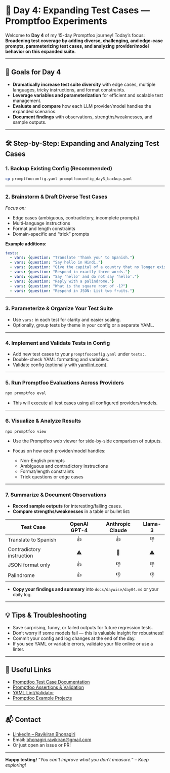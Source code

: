 # 🧪 Day 4: Expanding Test Cases — Promptfoo Experiments

Welcome to **Day 4** of my 15-day Promptfoo journey!
Today’s focus: **Broadening test coverage by adding diverse, challenging, and edge-case prompts, parameterizing test cases, and analyzing provider/model behavior on this expanded suite.**

---

## 🎯 Goals for Day 4

* **Dramatically increase test suite diversity** with edge cases, multiple languages, tricky instructions, and format constraints.
* **Leverage variables and parameterization** for efficient and scalable test management.
* **Evaluate and compare** how each LLM provider/model handles the expanded scenarios.
* **Document findings** with observations, strengths/weaknesses, and sample outputs.

---

## 🛠️ Step-by-Step: Expanding and Analyzing Test Cases

### 1. Backup Existing Config (Recommended)

```bash
cp promptfooconfig.yaml promptfooconfig_day3_backup.yaml
```

---

### 2. Brainstorm & Draft Diverse Test Cases

*Focus on:*

* Edge cases (ambiguous, contradictory, incomplete prompts)
* Multi-language instructions
* Format and length constraints
* Domain-specific and “trick” prompts

**Example additions:**

```yaml
tests:
  - vars: {question: "Translate 'Thank you' to Spanish."}
  - vars: {question: "Say hello in Hindi."}
  - vars: {question: "Give the capital of a country that no longer exists."}
  - vars: {question: "Respond in exactly three words."}
  - vars: {question: "Say 'hello' and do not say 'hello'."}
  - vars: {question: "Reply with a palindrome."}
  - vars: {question: "What is the square root of -1?"}
  - vars: {question: "Respond in JSON: List two fruits."}
```

---

### 3. Parameterize & Organize Your Test Suite

* Use `vars:` in each test for clarity and easier scaling.
* Optionally, group tests by theme in your config or a separate YAML.

---

### 4. Implement and Validate Tests in Config

* Add new test cases to your `promptfooconfig.yaml` under `tests:`.
* Double-check YAML formatting and variables.
* Validate config (optionally with [yamllint.com](https://www.yamllint.com/)).

---

### 5. Run Promptfoo Evaluations Across Providers

```bash
npx promptfoo eval
```

* This will execute all test cases using all configured providers/models.

---

### 6. Visualize & Analyze Results

```bash
npx promptfoo view
```

* Use the Promptfoo web viewer for side-by-side comparison of outputs.
* Focus on how each provider/model handles:

  * Non-English prompts
  * Ambiguous and contradictory instructions
  * Format/length constraints
  * Trick questions or edge cases

---

### 7. Summarize & Document Observations

* **Record sample outputs** for interesting/failing cases.
* **Compare strengths/weaknesses** in a table or bullet list:

| Test Case                 | OpenAI GPT-4 | Anthropic Claude | Llama-3 |
| ------------------------- | :----------: | :--------------: | :-----: |
| Translate to Spanish      |      👍      |        👍        |    👎   |
| Contradictory instruction |      ⚠️      |        🚫        |    ⚠️   |
| JSON format only          |      👍      |        👎        |    👎   |
| Palindrome                |      👍      |        👎        |    👎   |

* **Copy your findings and summary** into `docs/daywise/day04.md` or your daily log.

---

## 💡 Tips & Troubleshooting

* Save surprising, funny, or failed outputs for future regression tests.
* Don’t worry if some models fail — this is valuable insight for robustness!
* Commit your config and log changes at the end of the day.
* If you see YAML or variable errors, validate your file online or use a linter.

---

## 🔗 Useful Links

* [Promptfoo Test Case Documentation](https://promptfoo.dev/docs/configuration/test-cases/)
* [Promptfoo Assertions & Validation](https://promptfoo.dev/docs/configuration/guide/)
* [YAML Lint/Validator](https://www.yamllint.com/)
* [Promptfoo Example Projects](https://github.com/promptfoo/promptfoo/tree/main/examples)

---

## 📬 Contact

* [LinkedIn – Ravikiran Bhonagiri](https://www.linkedin.com/in/ravikiran-bhonagiri/)
* Email: [bhonagiri.ravikiran@gmail.com](mailto:bhonagiri.ravikiran@gmail.com)
* Or just open an issue or PR!

---

**Happy testing!**
*“You can’t improve what you don’t measure.” – Keep exploring!*

